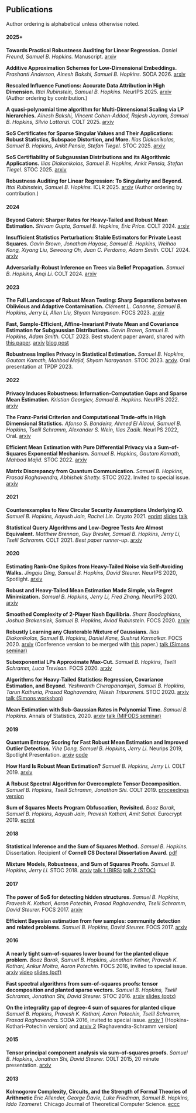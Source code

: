 ## Publications

Author ordering is alphabetical unless otherwise noted.

#### 2025+

**Towards Practical Robustness Auditing for Linear Regression.** _Daniel Freund, Samuel B. Hopkins._ Manuscript. [arxiv](https://arxiv.org/abs/2307.16315)

**Additive Approximation Schemes for Low-Dimensional Embeddings.** _Prashanti Anderson, Ainesh Bakshi, Samuel B. Hopkins._ SODA 2026. [arxiv](https://arxiv.org/abs/2509.09652)

**Rescaled Influence Functions: Accurate Data Attribution in High Dimension.** _Ittai Rubinstein, Samuel B. Hopkins._ NeurIPS 2025. [arxiv](https://arxiv.org/abs/2506.06656) (Author ordering by contribution.)

**A quasi-polynomial time algorithm for Multi-Dimensional Scaling via LP hierarchies.** _Ainesh Bakshi, Vincent Cohen-Addad, Rajesh Jayram, Samuel B. Hopkins, Silvio Lattanzi._ COLT 2025. [arxiv](https://arxiv.org/abs/2311.17840)

**SoS Certificates for Sparse Singular Values and Their Applications: Robust Statistics, Subspace Distortion, and More.** _Ilias Diakonikolas, Samuel B. Hopkins, Ankit Pensia, Stefan Tiegel._ STOC 2025. [arxiv](https://arxiv.org/abs/2412.21203)

**SoS Certifiability of Subgaussian Distributions and its Algorithmic Applications.** _Ilias Diakonikolas, Samuel B. Hopkins, Ankit Pensia, Stefan Tiegel._ STOC 2025. [arxiv](https://arxiv.org/abs/2410.21194)

**Robustness Auditing for Linear Regression: To Singularity and Beyond.** _Ittai Rubinstein, Samuel B. Hopkins._ ICLR 2025. [arxiv](https://arxiv.org/abs/2410.07916) (Author ordering by contribution.)


#### 2024

**Beyond Catoni: Sharper Rates for Heavy-Tailed and Robust Mean Estimation.** _Shivam Gupta, Samuel B. Hopkins, Eric Price._ COLT 2024. [arxiv](https://arxiv.org/pdf/2311.13010)

**Insufficient Statistics Perturbation: Stable Estimators for Private Least Squares.** _Gavin Brown, Jonathan Hayase, Samuel B. Hopkins, Weihao Kong, Xiyang Liu, Sewoong Oh, Juan C. Perdomo, Adam Smith._ COLT 2024. [arxiv](https://arxiv.org/abs/2404.15409)

**Adversarially-Robust Inference on Trees via Belief Propagation.** _Samuel B. Hopkins, Anqi Li._ COLT 2024. [arxiv](https://arxiv.org/abs/2404.00768)

#### 2023

**The Full Landscape of Robust Mean Testing: Sharp Separations between Oblivious and Adaptive Contamination.** _Cl&#233;ment L. Canonne, Samuel B. Hopkins, Jerry Li, Allen Liu, Shyam Narayanan._ FOCS 2023. [arxiv](https://arxiv.org/abs/2307.10273)

**Fast, Sample-Efficient, Affine-Invariant Private Mean and Covariance Estimation for Subgaussian Distributions.** _Gavin Brown, Samuel B. Hopkins, Adam Smith._ COLT 2023. Best student paper award, shared with [this paper](https://arxiv.org/abs/2301.07078). [arxiv](https://arxiv.org/abs/2301.12250) [blog post](https://differentialprivacy.org/colt23-bsp/)

**Robustness Implies Privacy in Statistical Estimation.** _Samuel B. Hopkins, Gautam Kamath, Mahbod Majid, Shyam Narayanan._ STOC 2023. [arxiv](http://arxiv.org/abs/2212.05015). Oral presentation at TPDP 2023.

#### 2022

**Privacy Induces Robustness: Information-Computation Gaps and Sparse Mean Estimation.** _Kristian Georgiev, Samuel B. Hopkins._ NeurIPS 2022. [arxiv](https://arxiv.org/abs/2211.00724)

**The Franz-Parisi Criterion and Computational Trade-offs in High Dimensional Statistics.** _Afonso S. Bandeira, Ahmed El Alaoui, Samuel B. Hopkins, Tselil Schramm, Alexander S. Wein, Ilias Zadik._ NeurIPS 2022, Oral. [arxiv](https://arxiv.org/abs/2205.09727)

**Efficient Mean Estimation with Pure Differential Privacy via a Sum-of-Squares Exponential Mechanism.** _Samuel B. Hopkins, Gautam Kamath, Mahbod Majid._ STOC 2022. [arxiv](https://arxiv.org/abs/2111.12981)

**Matrix Discrepancy from Quantum Communication.** _Samuel B. Hopkins, Prasad Raghavendra, Abhishek Shetty._ STOC 2022. Invited to special issue. [arxiv](https://arxiv.org/pdf/2110.10099.pdf)

#### 2021

**Counterexamples to New Circular Security Assumptions Underlying iO.** _Samuel B. Hopkins, Aayush Jain, Rachel Lin._ Crypto 2021. [eprint](https://eprint.iacr.org/2021/889) [slides](lattice-reunion-talk.pdf) [talk](https://www.youtube.com/watch?v=ulb7UMJLBok&t=624s)

**Statistical Query Algorithms and Low-Degree Tests Are Almost Equivalent.** _Matthew Brennan, Guy Bresler, Samuel B. Hopkins, Jerry Li, Tselil Schramm._ COLT 2021. _Best paper runner-up_. [arxiv](https://arxiv.org/abs/2009.06107)

#### 2020

**Estimating Rank-One Spikes from Heavy-Tailed Noise via Self-Avoiding Walks.** _Jingqiu Ding, Samuel B. Hopkins, David Steurer._ NeurIPS 2020, Spotlight. [arxiv](https://arxiv.org/abs/2008.13735)

**Robust and Heavy-Tailed Mean Estimation Made Simple, via Regret Minimization.** _Samuel B. Hopkins, Jerry Li, Fred Zhang._ NeurIPS 2020. [arxiv](https://arxiv.org/abs/2007.15839)

**Smoothed Complexity of 2-Player Nash Equilibria.** _Shant Boodaghians, Joshua Brakensiek, Samuel B. Hopkins, Aviad Rubinstein._ FOCS 2020. [arxiv](https://arxiv.org/abs/2007.10857)

**Robustly Learning any Clusterable Mixture of Gaussians.** _Ilias Diakonikolas, Samuel B. Hopkins, Daniel Kane, Sushrut Karmalkar._ FOCS 2020. [arxiv](https://arxiv.org/abs/2005.06417) (Conference version to be merged with [this](https://arxiv.org/abs/2005.02970) paper.) [talk (Simons seminar)](https://www.youtube.com/watch?v=uxrthnm1fzY&list=PL3ccavLyVwBd36Ta3_VXx1yvu_Cgv1yWW&index=5)

**Subexponential LPs Approximate Max-Cut.** _Samuel B. Hopkins, Tselil Schramm, Luca Trevisan._ FOCS 2020. [arxiv](https://arxiv.org/abs/1911.10304)

**Algorithms for Heavy-Tailed Statistics: Regression, Covariance Estimation, and Beyond.** _Yeshwanth Cherapanamjeri, Samuel B. Hopkins, Tarun Kathuria, Prasad Raghavendra, Nilesh Tripuraneni._ STOC 2020. [arxiv](https://arxiv.org/abs/1912.11071) [talk (Simons workshop)](https://www.youtube.com/watch?v=3wp8g0QCooE&list=PL3ccavLyVwBd36Ta3_VXx1yvu_Cgv1yWW&index=4&t=628s)

**Mean Estimation with Sub-Gaussian Rates in Polynomial Time.** _Samuel B. Hopkins._ Annals of Statistics, 2020. [arxiv](https://arxiv.org/abs/1809.07425) [talk (MIFODS seminar)](https://www.youtube.com/watch?v=DPemSReTqWQ&feature=youtu.be)

#### 2019

**Quantum Entropy Scoring for Fast Robust Mean Estimation and Improved Outlier Detection.** _Yihe Dong, Samuel B. Hopkins, Jerry Li._ Neurips 2019, Spotlight Presentation. [arxiv](https://arxiv.org/abs/1906.11366) [code](https://github.com/twistedcubic/que-outlier-detection)

**How Hard Is Robust Mean Estimation?** _Samuel B. Hopkins, Jerry Li._ COLT 2019. [arxiv](https://arxiv.org/abs/1903.07870)

**A Robust Spectral Algorithm for Overcomplete Tensor Decomposition.** _Samuel B. Hopkins, Tselil Schramm, Jonathan Shi._ COLT 2019. [proceedings version](http://proceedings.mlr.press/v99/hopkins19b.html)

**Sum of Squares Meets Program Obfuscation, Revisited.** _Boaz Barak, Samuel B. Hopkins, Aayush Jain, Pravesh Kothari, Amit Sahai._ Eurocrypt 2019. [eprint](https://eprint.iacr.org/2018/1237)

#### 2018

**Statistical Inference and the Sum of Squares Method.** _Samuel B. Hopkins._ Dissertation. Recipient of **Cornell CS Doctoral Dissertation Award**. [pdf](thesis.pdf)

**Mixture Models, Robustness, and Sum of Squares Proofs.** _Samuel B. Hopkins, Jerry Li._ STOC 2018. [arxiv](https://arxiv.org/abs/1711.07454) [talk 1 (BIRS)](http://www.birs.ca/events/2017/5-day-workshops/17w5133/videos/watch/201711151031-Hopkins.html) [talk 2 (STOC)](https://dl.acm.org/ft_gateway.cfm?id=3188748&type=mp4&path=%2F3190000%2F3188748%2F7B-1%2Emp4)

#### 2017

**The power of SoS for detecting hidden structures.** _Samuel B. Hopkins, Pravesh K. Kothari, Aaron Potechin, Prasad Raghavendra, Tselil Schramm, David Steurer._ FOCS 2017. [arxiv](https://arxiv.org/abs/1710.05017)

**Efficient Bayesian estimation from few samples: community detection and related problems.** _Samuel B. Hopkins, David Steurer._ FOCS 2017. [arxiv](https://arxiv.org/abs/1710.00264)

#### 2016

**A nearly tight sum-of-squares lower bound for the planted clique problem.** _Boaz Barak, Samuel B. Hopkins, Jonathan Kelner, Pravesh K. Kothari, Ankur Moitra, Aaron Potechin._ FOCS 2016, invited to special issue. [arxiv](https://arxiv.org/abs/1604.03084) [video](http://techtalks.tv/talks/a-nearly-tight-sum-of-squares-lower-bound-for-the-planted-clique-problem/62950/) [slides (pdf)](focs-2016-talk.pdf)

**Fast spectral algorithms from sum-of-squares proofs: tensor decomposition and planted sparse vectors.** _Samuel B. Hopkins, Tselil Schramm, Jonathan Shi, David Steurer._ STOC 2016. [arxiv](https://arxiv.org/abs/1512.02337) [slides (pptx)](stoc-2016-talk.pptx)

**On the integrality gap of degree-4 sum of squares for planted clique** _Samuel B. Hopkins, Pravesh K. Kothari, Aaron Potechin, Tselil Schramm, Prasad Raghavendra._ SODA 2016, invited to special issue. [arxiv 1](https://arxiv.org/abs/1507.05230) (Hopkins-Kothari-Potechin version) and [arxiv 2](https://arxiv.org/abs/1507.05136) (Raghavendra-Schramm version)

#### 2015

**Tensor principal component analysis via sum-of-squares proofs.** _Samuel B. Hopkins, Jonathan Shi, David Steurer._ COLT 2015, 20 minute presentation. [arxiv](https://arxiv.org/abs/1507.03269)

#### 2013

**Kolmogorov Complexity, Circuits, and the Strength of Formal Theories of Arithmetic** _Eric Allender, George Davie, Luke Friedman, Samuel B. Hopkins, Iddo Tzameret._ Chicago Journal of Theoretical Computer Science. [eccc](https://eccc.weizmann.ac.il/report/2012/028/)
